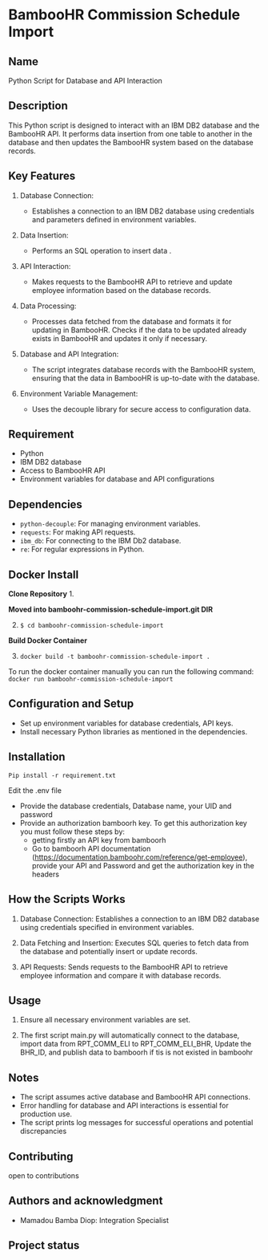 # BambooHR Commission Schedule Import


## Name
Python Script for Database and API Interaction

## Description
This Python script is designed to interact with an IBM DB2 database and the BambooHR API. It performs data insertion from one table to another in the database and then updates the BambooHR system based on the database records.

## Key Features 

1. Database Connection:

    - Establishes a connection to an IBM DB2 database using credentials and parameters defined in environment variables.

2. Data Insertion:

    - Performs an SQL operation to insert data .

3.  API Interaction:

    - Makes requests to the BambooHR API to retrieve and update employee information based on the database records.

4. Data Processing:

    - Processes data fetched from the database and formats it for updating in BambooHR. Checks if the data to be updated already exists in BambooHR and updates it only if necessary.

5.  Database and API Integration:

    - The script integrates database records with the BambooHR system, ensuring that the data in BambooHR is up-to-date with the database.

6.  Environment Variable Management: 

    - Uses the decouple library for secure access to configuration data.

## Requirement
- Python
- IBM DB2 database
- Access to BambooHR API
- Environment variables for database and API configurations

## Dependencies 

- `python-decouple`: For managing environment variables.
- `requests`: For making API requests.
- `ibm_db`: For connecting to the IBM Db2 database.
- `re`: For regular expressions in Python.

## Docker Install
**Clone Repository**
1. 

**Moved into bamboohr-commission-schedule-import.git DIR**

2. `$ cd bamboohr-commission-schedule-import`

**Build Docker Container**

3. `docker build -t bamboohr-commission-schedule-import .`


To run the docker container manually you can run the following command:
`docker run bamboohr-commission-schedule-import`

## Configuration and Setup

- Set up environment variables for database credentials, API keys.
- Install necessary Python libraries as mentioned in the dependencies.

## Installation
```
Pip install -r requirement.txt

```
Edit the .env file
-  Provide the database credentials, Database name, your UID and password
-  Provide an authorization bamboorh key. To get this authorization key you must follow these steps by:
    - getting firstly an API key from bamboorh
    - Go to bamboorh API documentation (https://documentation.bamboohr.com/reference/get-employee), provide your API and Password and get the authorization key in the headers

## How the Scripts Works

1. Database Connection: Establishes a connection to an IBM DB2 database using credentials specified in environment variables.

2. Data Fetching and Insertion: Executes SQL queries to fetch data from the database and potentially insert or update records.

3. API Requests: Sends requests to the BambooHR API to retrieve employee information and compare it with database records.


## Usage

1. Ensure all necessary environment variables are set.

2. The first script main.py will automatically connect to the database, import data from RPT_COMM_ELI to RPT_COMM_ELI_BHR, Update the BHR_ID, and publish data to bamboorh if tis is not  existed in bamboohr


## Notes

- The script assumes active database and BambooHR API connections.
- Error handling for database and API interactions is essential for production use.
- The script prints log messages for successful operations and potential discrepancies


## Contributing
open to contributions 

## Authors and acknowledgment
- Mamadou Bamba Diop: Integration Specialist


## Project status

